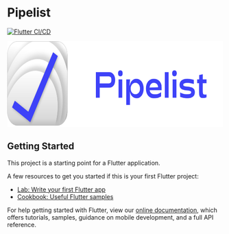 
# Pipelist

[![Flutter CI/CD](https://github.com/pabferir/pipelist/actions/workflows/flutter.yaml/badge.svg)](https://github.com/pabferir/pipelist/actions/workflows/flutter.yaml)

<div align="center">
    <img height="200" class="center" src="./.github/assets/Pipelist.png" alt="Icon">
</div>


## Getting Started

This project is a starting point for a Flutter application.

A few resources to get you started if this is your first Flutter project:

- [Lab: Write your first Flutter app](https://flutter.dev/docs/get-started/codelab)
- [Cookbook: Useful Flutter samples](https://flutter.dev/docs/cookbook)

For help getting started with Flutter, view our
[online documentation](https://flutter.dev/docs), which offers tutorials,
samples, guidance on mobile development, and a full API reference.
